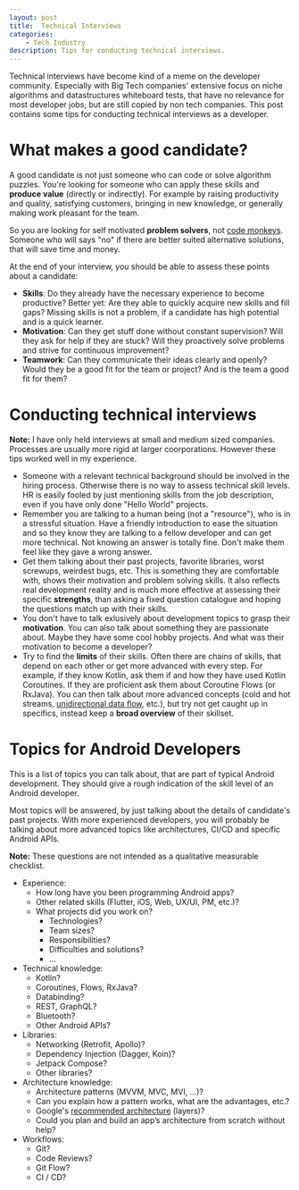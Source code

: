 ```yaml
---
layout: post
title:  Technical Interviews
categories:
    - Tech Industry
description: Tips for conducting technical interviews.
---
```


Technical interviews have become kind of a meme on the developer community. Especially with Big Tech companies' extensive focus on niche algorithms and datastructures whiteboard tests, that have no relevance for most developer jobs, but are still copied by non tech companies. This post contains some tips for conducting technical interviews as a developer.

# What makes a good candidate?
A good candidate is not just someone who can code or solve algorithm puzzles. You're looking for someone who can apply these skills and **produce value** (directly or indirectly). For example by raising productivity and quality, satisfying customers, bringing in new knowledge, or generally making work pleasant for the team.

So you are looking for self motivated **problem solvers**, not [code monkeys](https://en.wikipedia.org/wiki/Code_monkey). Someone who will says "no" if there are better suited alternative solutions, that will save time and money.

At the end of your interview, you should be able to assess these points about a candidate:
- **Skills**: Do they already have the necessary experience to become productive? Better yet: Are they able to quickly acquire new skills and fill gaps? Missing skills is not a problem, if a candidate has high potential and is a quick learner.
- **Motivation**: Can they get stuff done without constant supervision? Will they ask for help if they are stuck?  Will they proactively solve problems and strive for continuous improvement?
- **Teamwork**: Can they communicate their ideas clearly and openly? Would they be a good fit for the team or project? And is the team a good fit for them?


# Conducting technical interviews

<div class="message" markdown="1">

**Note:** I have only held interviews at small and medium sized companies. Processes are usually more rigid at larger coorporations. However these tips worked well in my experience.
</div>

- Someone with a relevant technical background should be involved in the hiring process. Otherwise there is no way to assess technical skill levels. HR is easily fooled by just mentioning skills from the job description, even if you have only done "Hello World" projects.
- Remember you are talking to a human being (not a "resource"), who is in a stressful situation. Have a friendly introduction to ease the situation and so they know they are talking to a fellow developer and can get more technical. Not knowing an answer is totally fine. Don't make them feel like they gave a wrong answer.
- Get them talking about their past projects, favorite libraries, worst screwups, weirdest bugs, etc. This is something they are comfortable with, shows their motivation and problem solving skills. It also reflects real development reality and is much more effective at assessing their specific **strengths**, than asking a fixed question catalogue and hoping the questions match up with their skills.
- You don't have to talk exlusively about development topics to grasp their **motivation**. You can also talk about something they are passionate about. Maybe they have some cool hobby projects. And what was their motivation to become a developer?
- Try to find the **limits** of their skills. Often there are chains of skills, that depend on each other or get more advanced with every step. For example, if they know Kotlin, ask them if and how they have used Kotlin Coroutines. If they are proficient ask them about Coroutine Flows (or RxJava). You can then talk about more advanced concepts (cold and hot streams, [unidirectional data flow](https://en.wikipedia.org/wiki/Unidirectional_Data_Flow_(computer_science)), etc.), but try not get caught up in specifics, instead keep a **broad overview** of their skillset.


# Topics for Android Developers
This is a list of topics you can talk about, that are part of typical Android development. They should give a rough indication of the skill level of an Android developer.

Most topics will be answered, by just talking about the details of candidate's past projects. With more experienced developers, you will probably be talking about more advanced topics like architectures, CI/CD and specific Android APIs.

<div class="message" markdown="1">

**Note:** These questions are not intended as a qualitative measurable checklist.
</div>

- Experience:
    - How long have you been programming Android apps?
    - Other related skills (Flutter, iOS, Web, UX/UI, PM, etc.)?
    - What projects did you work on?
        - Technologies?
        - Team sizes?
        - Responsibilities?
        - Difficulties and solutions?
        - …
- Technical knowledge:
    - Kotlin?
    - Coroutines, Flows, RxJava?
    - Databinding?
    - REST, GraphQL?
    - Bluetooth?
    - Other Android APIs?
- Libraries:
    - Networking (Retrofit, Apollo)?
    - Dependency Injection (Dagger, Koin)?
    - Jetpack Compose?
    - Other libraries?
- Architecture knowledge:
    - Architecture patterns (MVVM, MVC, MVI, …)?
    - Can you explain how a pattern works, what are the advantages, etc.?
    - Google's [recommended architecture](https://developer.android.com/topic/architecture#recommended-app-arch) (layers)?
    - Could you plan and build an app’s architecture from scratch without help?
- Workflows:
    - Git?
    - Code Reviews?
    - Git Flow?
    - CI / CD?
